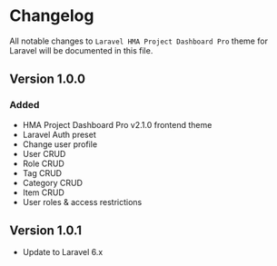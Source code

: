 # Changelog

All notable changes to `Laravel HMA Project Dashboard Pro` theme for Laravel will be documented in this file.

## Version 1.0.0

### Added
- HMA Project Dashboard Pro v2.1.0 frontend theme
- Laravel Auth preset
- Change user profile
- User CRUD
- Role CRUD
- Tag CRUD
- Category CRUD
- Item CRUD
- User roles & access restrictions

## Version 1.0.1

- Update to Laravel 6.x